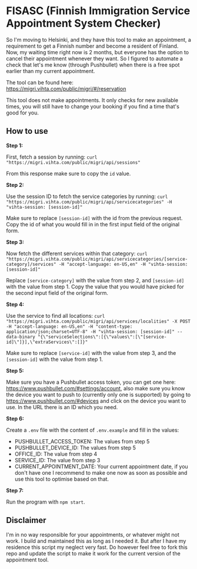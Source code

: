 # FISASC (Finnish Immigration Service Appointment System Checker)

So I'm moving to Helsinki, and they have this tool to make an appointment, a requirement to get a Finnish number and become a resident of Finland. Now, my waiting time right now is 2 months, but everyone has the option to cancel their appointment whenever they want. So I figured to automate a check that let's me know (through Pushbullet) when there is a free spot earlier than my current appointment.

The tool can be found here: https://migri.vihta.com/public/migri/#/reservation

This tool does not make appointments. It only checks for new available times, you will still have to change your booking if you find a time that's good for you.

## How to use

**Step 1:**

First, fetch a session by running:
`curl "https://migri.vihta.com/public/migri/api/sessions"`

From this response make sure to copy the `id` value.

**Step 2:**

Use the session ID to fetch the service categories by running:
`curl "https://migri.vihta.com/public/migri/api/servicecategories" -H "vihta-session: [session-id]"`

Make sure to replace `[session-id]` with the id from the previous request.
Copy the id of what you would fill in in the first input field of the original form.

**Step 3:**

Now fetch the different services within that category:
`curl "https://migri.vihta.com/public/migri/api/servicecategories/[service-category]/services" -H "accept-language: en-US,en" -H "vihta-session: [session-id]"`

Replace `[service-category]` with the value from step 2, and `[session-id]` with the value from step 1.
Copy the value that you would have picked for the second input field of the original form.

**Step 4:**

Use the service to find all locations:
`curl "https://migri.vihta.com/public/migri/api/services/localities" -X POST -H "accept-language: en-US,en" -H "content-type: application/json;charset=UTF-8" -H "vihta-session: [session-id]" --data-binary "{\"serviceSelections\":[{\"values\":[\"[service-id]\"]}],\"extraServices\":[]}"`

Make sure to replace `[service-id]` with the value from step 3, and the `[session-id]` with the value from step 1.

**Step 5:**

Make sure you have a Pushbullet access token, you can get one here: https://www.pushbullet.com/#settings/account, also make sure you know the device you want to push to (currently only one is supported) by going to https://www.pushbullet.com/#devices and click on the device you want to use. In the URL there is an ID which you need.

**Step 6:**

Create a `.env` file with the content of `.env.example` and fill in the values:
 - PUSHBULLET_ACCESS_TOKEN: The values from step 5
 - PUSHBULLET_DEVICE_ID: The values from step 5
 - OFFICE_ID: The value from step 4
 - SERVICE_ID: The value from step 3
 - CURRENT_APPOINTMENT_DATE: Your current appointment date, if you don't have one I recommend to make one now as soon as possible and use this tool to optimise based on that.

**Step 7:**

Run the program with `npm start`.

## Disclaimer

I'm in no way responsible for your appointments, or whatever might not work. I build and maintained this as long as I needed it. But after I have my residence this script my neglect very fast. Do however feel free to fork this repo and update the script to make it work for the current version of the appointment tool.
